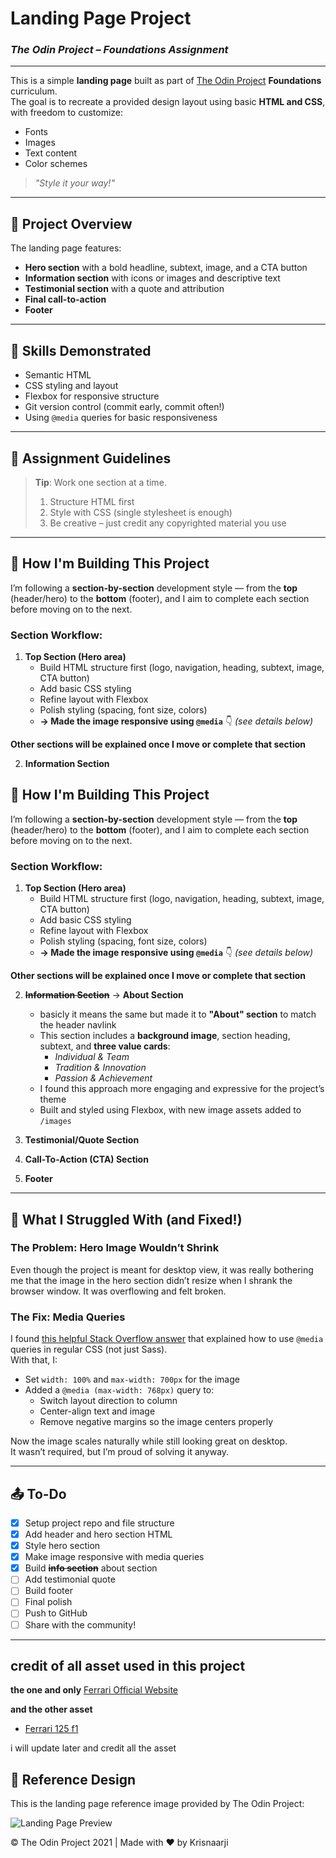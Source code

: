 # **Landing Page Project**  
### _The Odin Project – Foundations Assignment_

---

This is a simple **landing page** built as part of [The Odin Project](https://www.theodinproject.com/) **Foundations** curriculum.  
The goal is to recreate a provided design layout using basic **HTML and CSS**, with freedom to customize:

 - Fonts  
 - Images  
 - Text content  
 - Color schemes  

> _"Style it your way!"_

---

## 📄 **Project Overview**

The landing page features:

- **Hero section** with a bold headline, subtext, image, and a CTA button  
- **Information section** with icons or images and descriptive text  
- **Testimonial section** with a quote and attribution  
- **Final call-to-action**  
- **Footer**

---

## 🧠 **Skills Demonstrated**

- Semantic HTML  
- CSS styling and layout  
- Flexbox for responsive structure  
- Git version control (commit early, commit often!)  
- Using `@media` queries for basic responsiveness  

---

## 📌 **Assignment Guidelines**

> **Tip**: Work one section at a time.  
> 1. Structure HTML first  
> 2. Style with CSS (single stylesheet is enough)  
> 3. Be creative – just credit any copyrighted material you use

---

## 🧱 **How I'm Building This Project**

I’m following a **section-by-section** development style — from the **top** (header/hero) to the **bottom** (footer), and I aim to complete each section before moving on to the next.

### Section Workflow:

1. **Top Section (Hero area)**  
   - Build HTML structure first (logo, navigation, heading, subtext, image, CTA button)  
   - Add basic CSS styling  
   - Refine layout with Flexbox  
   - Polish styling (spacing, font size, colors)  
   - **→ Made the image responsive using `@media`** 👇 _(see details below)_

**Other sections will be explained once I move or complete that section**

2. **Information Section**  

## 🧱 **How I'm Building This Project**

I’m following a **section-by-section** development style — from the **top** (header/hero) to the **bottom** (footer), and I aim to complete each section before moving on to the next.

### Section Workflow:

1. **Top Section (Hero area)**  
   - Build HTML structure first (logo, navigation, heading, subtext, image, CTA button)  
   - Add basic CSS styling  
   - Refine layout with Flexbox  
   - Polish styling (spacing, font size, colors)  
   - **→ Made the image responsive using `@media`** 👇 _(see details below)_

**Other sections will be explained once I move or complete that section**

2. ~~**Information Section**~~ → **About Section**  
   - basicly it means the same but made it to **"About" section** to match the header navlink
   - This section includes a **background image**, section heading, subtext, and **three value cards**:
     - *Individual & Team*  
     - *Tradition & Innovation*  
     - *Passion & Achievement*  
   - I found this approach more engaging and expressive for the project’s theme  
   - Built and styled using Flexbox, with new image assets added to `/images`  

3. **Testimonial/Quote Section**  
4. **Call-To-Action (CTA) Section**  
5. **Footer**
 

---

## 🤔 **What I Struggled With (and Fixed!)**

### The Problem: Hero Image Wouldn’t Shrink

Even though the project is meant for desktop view, it was really bothering me that the image in the hero section didn’t resize when I shrank the browser window. It was overflowing and felt broken.

### The Fix: Media Queries

I found [this helpful Stack Overflow answer](https://stackoverflow.com/questions/66684482/using-media-for-entire-css) that explained how to use `@media` queries in regular CSS (not just Sass).  
With that, I:

- Set `width: 100%` and `max-width: 700px` for the image
- Added a `@media (max-width: 768px)` query to:
  - Switch layout direction to column
  - Center-align text and image
  - Remove negative margins so the image centers properly

Now the image scales naturally while still looking great on desktop.  
It wasn’t required, but I’m proud of solving it anyway.

---

## 📤 **To-Do**
- [x] Setup project repo and file structure  
- [x] Add header and hero section HTML  
- [x] Style hero section  
- [x] Make image responsive with media queries  
- [x] Build ~~**info section**~~ about section  
- [ ] Add testimonial quote  
- [ ] Build footer  
- [ ] Final polish  
- [ ] Push to GitHub  
- [ ] Share with the community!

---

## credit of all asset used in this project

**the one and only**
[Ferrari Official Website](https://www.ferrari.com/)

**and the other asset**

- [Ferrari 125 f1](https://id.pinterest.com/pin/18647785947355183/)   

i will update later and credit all the asset

## 📸 Reference Design

This is the landing page reference image provided by The Odin Project:

![Landing Page Preview](https://cdn.statically.io/gh/TheOdinProject/curriculum/81a5d553f4073e593d23a6ab00d50eef8620796d/foundations/html_css/project/imgs/01.png)

© The Odin Project 2021 | Made with ❤️ by Krisnaarji
